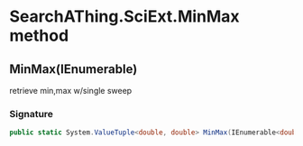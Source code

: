 # SearchAThing.SciExt.MinMax method
## MinMax(IEnumerable<double>)
retrieve min,max w/single sweep

### Signature
```csharp
public static System.ValueTuple<double, double> MinMax(IEnumerable<double> input)
```
